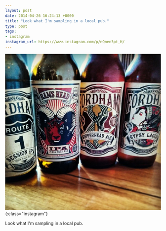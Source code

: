 ```yaml
---
layout: post
date: 2014-04-26 16:24:13 +0000
title: "Look what I'm sampling in a local pub."
type: post
tags:
- instagram
instagram_url: https://www.instagram.com/p/nQnen5pt_H/
---
```


![Instagram - nQnen5pt_H](/img/nQnen5pt_H.jpg){:class="instagram"}

Look what I'm sampling in a local pub.
